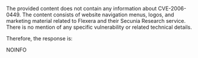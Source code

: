 The provided content does not contain any information about CVE-2006-0449. The content consists of website navigation menus, logos, and marketing material related to Flexera and their Secunia Research service. There is no mention of any specific vulnerability or related technical details.

Therefore, the response is:

NOINFO
